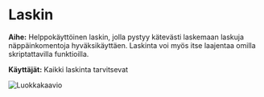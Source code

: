 # Laskin

**Aihe:** Helppokäyttöinen laskin, jolla pystyy kätevästi laskemaan laskuja näppäinkomentoja hyväksikäyttäen. Laskinta voi myös itse laajentaa omilla skriptattavilla funktioilla.

**Käyttäjät:** Kaikki laskinta tarvitsevat

![Luokkakaavio](luokkakaavio.png)
